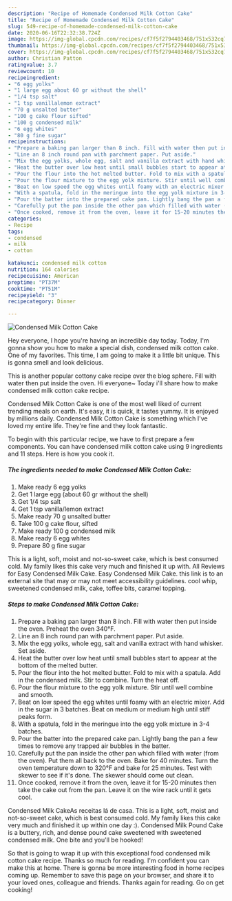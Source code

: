 ```yaml
---
description: "Recipe of Homemade Condensed Milk Cotton Cake"
title: "Recipe of Homemade Condensed Milk Cotton Cake"
slug: 549-recipe-of-homemade-condensed-milk-cotton-cake
date: 2020-06-16T22:32:38.724Z
image: https://img-global.cpcdn.com/recipes/cf7f5f2794403468/751x532cq70/condensed-milk-cotton-cake-recipe-main-photo.jpg
thumbnail: https://img-global.cpcdn.com/recipes/cf7f5f2794403468/751x532cq70/condensed-milk-cotton-cake-recipe-main-photo.jpg
cover: https://img-global.cpcdn.com/recipes/cf7f5f2794403468/751x532cq70/condensed-milk-cotton-cake-recipe-main-photo.jpg
author: Christian Patton
ratingvalue: 3.7
reviewcount: 10
recipeingredient:
- "6 egg yolks"
- "1 large egg about 60 gr without the shell"
- "1/4 tsp salt"
- "1 tsp vanillalemon extract"
- "70 g unsalted butter"
- "100 g cake flour sifted"
- "100 g condensed milk"
- "6 egg whites"
- "80 g fine sugar"
recipeinstructions:
- "Prepare a baking pan larger than 8 inch. Fill with water then put inside the oven. Preheat the oven 340°F."
- "Line an 8 inch round pan with parchment paper. Put aside."
- "Mix the egg yolks, whole egg, salt and vanilla extract with hand whisker. Set aside."
- "Heat the butter over low heat until small bubbles start to appear at the bottom of the melted butter."
- "Pour the flour into the hot melted butter. Fold to mix with a spatula. Add in the condensed milk. Stir to combine. Turn the heat off."
- "Pour the flour mixture to the egg yolk mixture. Stir until well combine and smooth."
- "Beat on low speed the egg whites until foamy with an electric mixer. Add in the sugar in 3 batches. Beat on medium or medium high until stiff peaks form."
- "With a spatula, fold in the meringue into the egg yolk mixture in 3-4 batches."
- "Pour the batter into the prepared cake pan. Lightly bang the pan a few times to remove any trapped air bubbles in the batter."
- "Carefully put the pan inside the other pan which filled with water (from the oven). Put them all back to the oven. Bake for 40 minutes. Turn the oven temperature down to 320°F and bake for 25 minutes. Test with skewer to see if it&#39;s done. The skewer should come out clean."
- "Once cooked, remove it from the oven, leave it for 15-20 minutes then take the cake out from the pan. Leave it on the wire rack until it gets cool."
categories:
- Recipe
tags:
- condensed
- milk
- cotton

katakunci: condensed milk cotton 
nutrition: 164 calories
recipecuisine: American
preptime: "PT37M"
cooktime: "PT51M"
recipeyield: "3"
recipecategory: Dinner

---
```



![Condensed Milk Cotton Cake](https://img-global.cpcdn.com/recipes/cf7f5f2794403468/751x532cq70/condensed-milk-cotton-cake-recipe-main-photo.jpg)

Hey everyone, I hope you're having an incredible day today. Today, I'm gonna show you how to make a special dish, condensed milk cotton cake. One of my favorites. This time, I am going to make it a little bit unique. This is gonna smell and look delicious.

This is another popular cottony cake recipe over the blog sphere. Fill with water then put inside the oven. Hi everyone~ Today i&#39;ll share how to make condensed milk cotton cake recipe.

Condensed Milk Cotton Cake is one of the most well liked of current trending meals on earth. It's easy, it is quick, it tastes yummy. It is enjoyed by millions daily. Condensed Milk Cotton Cake is something which I've loved my entire life. They're fine and they look fantastic.


To begin with this particular recipe, we have to first prepare a few components. You can have condensed milk cotton cake using 9 ingredients and 11 steps. Here is how you cook it.

<!--inarticleads1-->

##### The ingredients needed to make Condensed Milk Cotton Cake:

1. Make ready 6 egg yolks
1. Get 1 large egg (about 60 gr without the shell)
1. Get 1/4 tsp salt
1. Get 1 tsp vanilla/lemon extract
1. Make ready 70 g unsalted butter
1. Take 100 g cake flour, sifted
1. Make ready 100 g condensed milk
1. Make ready 6 egg whites
1. Prepare 80 g fine sugar


This is a light, soft, moist and not-so-sweet cake, which is best consumed cold. My family likes this cake very much and finished it up with. All Reviews for Easy Condensed Milk Cake. Easy Condensed Milk Cake. this link is to an external site that may or may not meet accessibility guidelines. cool whip, sweetened condensed milk, cake, toffee bits, caramel topping. 

<!--inarticleads2-->

##### Steps to make Condensed Milk Cotton Cake:

1. Prepare a baking pan larger than 8 inch. Fill with water then put inside the oven. Preheat the oven 340°F.
1. Line an 8 inch round pan with parchment paper. Put aside.
1. Mix the egg yolks, whole egg, salt and vanilla extract with hand whisker. Set aside.
1. Heat the butter over low heat until small bubbles start to appear at the bottom of the melted butter.
1. Pour the flour into the hot melted butter. Fold to mix with a spatula. Add in the condensed milk. Stir to combine. Turn the heat off.
1. Pour the flour mixture to the egg yolk mixture. Stir until well combine and smooth.
1. Beat on low speed the egg whites until foamy with an electric mixer. Add in the sugar in 3 batches. Beat on medium or medium high until stiff peaks form.
1. With a spatula, fold in the meringue into the egg yolk mixture in 3-4 batches.
1. Pour the batter into the prepared cake pan. Lightly bang the pan a few times to remove any trapped air bubbles in the batter.
1. Carefully put the pan inside the other pan which filled with water (from the oven). Put them all back to the oven. Bake for 40 minutes. Turn the oven temperature down to 320°F and bake for 25 minutes. Test with skewer to see if it&#39;s done. The skewer should come out clean.
1. Once cooked, remove it from the oven, leave it for 15-20 minutes then take the cake out from the pan. Leave it on the wire rack until it gets cool.


Condensed Milk CakeAs receitas lá de casa. This is a light, soft, moist and not-so-sweet cake, which is best consumed cold. My family likes this cake very much and finished it up within one day :). Condensed Milk Pound Cake is a buttery, rich, and dense pound cake sweetened with sweetened condensed milk. One bite and you&#39;ll be hooked! 

So that is going to wrap it up with this exceptional food condensed milk cotton cake recipe. Thanks so much for reading. I'm confident you can make this at home. There is gonna be more interesting food in home recipes coming up. Remember to save this page on your browser, and share it to your loved ones, colleague and friends. Thanks again for reading. Go on get cooking!
